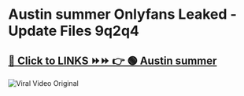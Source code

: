 
 # Austin summer Onlyfans Leaked - Update Files 9q2q4

## <h2><a href="https://clipsfans.com/Austin_summer&ref=git">🔗 Click to LINKS ⏩⏩ 👉 🟢 Austin summer </a></h2>

<a href="https://clipsfans.com/Austin_summer&ref=git" rel="nofollow" data-target="animated-image.originalLink"><img src="https://i.ibb.co.com/xMMVF88/686577567.gif" alt="Viral Video Original" style="max-width: 100%; display: inline-block;" data-target="animated-image.originalImage"></a>

